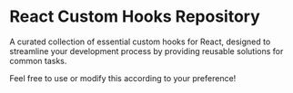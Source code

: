 # React Custom Hooks Repository

A curated collection of essential custom hooks for React, designed to streamline your development process by providing reusable solutions for common tasks.

Feel free to use or modify this according to your preference!